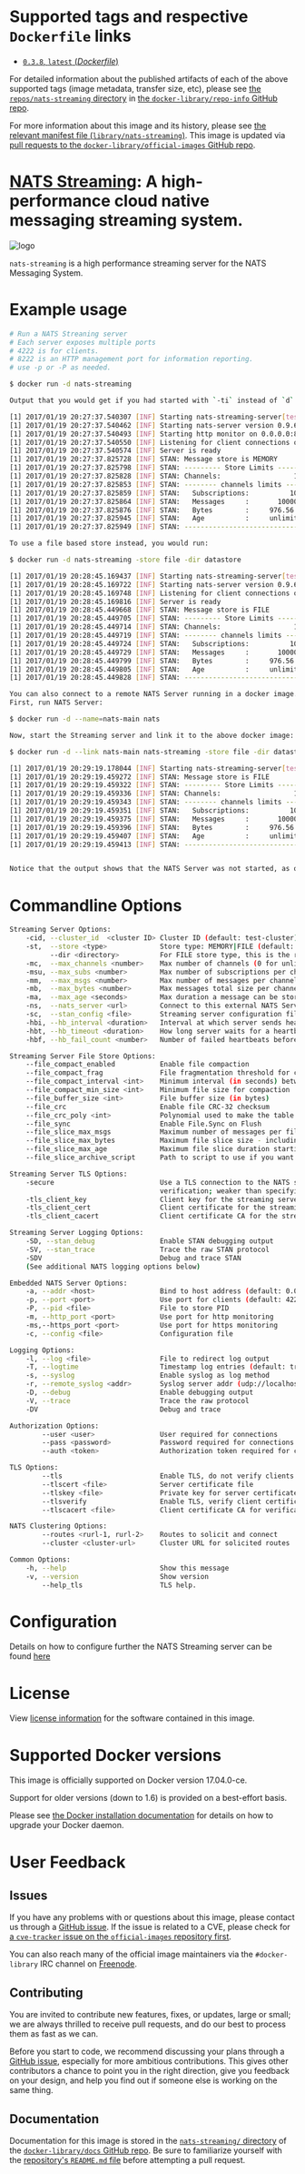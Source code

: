 <!--

********************************************************************************

WARNING:

    DO NOT EDIT "nats-streaming/README.md"

    IT IS AUTO-GENERATED

    (from the other files in "nats-streaming/" combined with a set of templates)

********************************************************************************

-->

# Supported tags and respective `Dockerfile` links

-	[`0.3.8`, `latest` (*Dockerfile*)](https://github.com/nats-io/nats-streaming-docker/blob/8c51cccfe250cb144becd082e3ccdf531a31b30a/Dockerfile)

For detailed information about the published artifacts of each of the above supported tags (image metadata, transfer size, etc), please see [the `repos/nats-streaming` directory](https://github.com/docker-library/repo-info/blob/master/repos/nats-streaming) in [the `docker-library/repo-info` GitHub repo](https://github.com/docker-library/repo-info).

For more information about this image and its history, please see [the relevant manifest file (`library/nats-streaming`)](https://github.com/docker-library/official-images/blob/master/library/nats-streaming). This image is updated via [pull requests to the `docker-library/official-images` GitHub repo](https://github.com/docker-library/official-images/pulls?q=label%3Alibrary%2Fnats-streaming).

# [NATS Streaming](https://nats.io): A high-performance cloud native messaging streaming system.

![logo](https://raw.githubusercontent.com/docker-library/docs/4a2d30cdf4ff4bc6ae915ada7a058db0c908659d/nats-streaming/logo.png)

`nats-streaming` is a high performance streaming server for the NATS Messaging System.

# Example usage

```bash
# Run a NATS Streaning server
# Each server exposes multiple ports
# 4222 is for clients.
# 8222 is an HTTP management port for information reporting.
# use -p or -P as needed.

$ docker run -d nats-streaming

Output that you would get if you had started with `-ti` instead of `d` (for daemon):

[1] 2017/01/19 20:27:37.540307 [INF] Starting nats-streaming-server[test-cluster] version 0.3.8
[1] 2017/01/19 20:27:37.540462 [INF] Starting nats-server version 0.9.6
[1] 2017/01/19 20:27:37.540493 [INF] Starting http monitor on 0.0.0.0:8222
[1] 2017/01/19 20:27:37.540550 [INF] Listening for client connections on 0.0.0.0:4222
[1] 2017/01/19 20:27:37.540574 [INF] Server is ready
[1] 2017/01/19 20:27:37.825728 [INF] STAN: Message store is MEMORY
[1] 2017/01/19 20:27:37.825798 [INF] STAN: --------- Store Limits ---------
[1] 2017/01/19 20:27:37.825828 [INF] STAN: Channels:                  100 *
[1] 2017/01/19 20:27:37.825853 [INF] STAN: -------- channels limits -------
[1] 2017/01/19 20:27:37.825859 [INF] STAN:   Subscriptions:          1000 *
[1] 2017/01/19 20:27:37.825864 [INF] STAN:   Messages     :       1000000 *
[1] 2017/01/19 20:27:37.825876 [INF] STAN:   Bytes        :     976.56 MB *
[1] 2017/01/19 20:27:37.825945 [INF] STAN:   Age          :     unlimited *
[1] 2017/01/19 20:27:37.825949 [INF] STAN: --------------------------------

To use a file based store instead, you would run:

$ docker run -d nats-streaming -store file -dir datastore

[1] 2017/01/19 20:28:45.169437 [INF] Starting nats-streaming-server[test-cluster] version 0.3.8
[1] 2017/01/19 20:28:45.169722 [INF] Starting nats-server version 0.9.6
[1] 2017/01/19 20:28:45.169748 [INF] Listening for client connections on 0.0.0.0:4222
[1] 2017/01/19 20:28:45.169816 [INF] Server is ready
[1] 2017/01/19 20:28:45.449668 [INF] STAN: Message store is FILE
[1] 2017/01/19 20:28:45.449705 [INF] STAN: --------- Store Limits ---------
[1] 2017/01/19 20:28:45.449714 [INF] STAN: Channels:                  100 *
[1] 2017/01/19 20:28:45.449719 [INF] STAN: -------- channels limits -------
[1] 2017/01/19 20:28:45.449724 [INF] STAN:   Subscriptions:          1000 *
[1] 2017/01/19 20:28:45.449729 [INF] STAN:   Messages     :       1000000 *
[1] 2017/01/19 20:28:45.449799 [INF] STAN:   Bytes        :     976.56 MB *
[1] 2017/01/19 20:28:45.449805 [INF] STAN:   Age          :     unlimited *
[1] 2017/01/19 20:28:45.449828 [INF] STAN: --------------------------------

You can also connect to a remote NATS Server running in a docker image.
First, run NATS Server:

$ docker run -d --name=nats-main nats

Now, start the Streaming server and link it to the above docker image:

$ docker run -d --link nats-main nats-streaming -store file -dir datastore -ns nats://nats-main:4222

[1] 2017/01/19 20:29:19.178044 [INF] Starting nats-streaming-server[test-cluster] version 0.3.8
[1] 2017/01/19 20:29:19.459272 [INF] STAN: Message store is FILE
[1] 2017/01/19 20:29:19.459322 [INF] STAN: --------- Store Limits ---------
[1] 2017/01/19 20:29:19.459336 [INF] STAN: Channels:                  100 *
[1] 2017/01/19 20:29:19.459343 [INF] STAN: -------- channels limits -------
[1] 2017/01/19 20:29:19.459351 [INF] STAN:   Subscriptions:          1000 *
[1] 2017/01/19 20:29:19.459375 [INF] STAN:   Messages     :       1000000 *
[1] 2017/01/19 20:29:19.459396 [INF] STAN:   Bytes        :     976.56 MB *
[1] 2017/01/19 20:29:19.459407 [INF] STAN:   Age          :     unlimited *
[1] 2017/01/19 20:29:19.459413 [INF] STAN: --------------------------------


Notice that the output shows that the NATS Server was not started, as opposed to the first output.

```

# Commandline Options

```bash
Streaming Server Options:
    -cid, --cluster_id  <cluster ID> Cluster ID (default: test-cluster)
    -st,  --store <type>             Store type: MEMORY|FILE (default: MEMORY)
          --dir <directory>          For FILE store type, this is the root directory
    -mc,  --max_channels <number>    Max number of channels (0 for unlimited)
    -msu, --max_subs <number>        Max number of subscriptions per channel (0 for unlimited)
    -mm,  --max_msgs <number>        Max number of messages per channel (0 for unlimited)
    -mb,  --max_bytes <number>       Max messages total size per channel (0 for unlimited)
    -ma,  --max_age <seconds>        Max duration a message can be stored ("0s" for unlimited)
    -ns,  --nats_server <url>        Connect to this external NATS Server (embedded otherwise)
    -sc,  --stan_config <file>       Streaming server configuration file
    -hbi, --hb_interval <duration>   Interval at which server sends heartbeat to a client
    -hbt, --hb_timeout <duration>    How long server waits for a heartbeat response
    -hbf, --hb_fail_count <number>   Number of failed heartbeats before server closes the client connection

Streaming Server File Store Options:
    --file_compact_enabled           Enable file compaction
    --file_compact_frag              File fragmentation threshold for compaction
    --file_compact_interval <int>    Minimum interval (in seconds) between file compactions
    --file_compact_min_size <int>    Minimum file size for compaction
    --file_buffer_size <int>         File buffer size (in bytes)
    --file_crc                       Enable file CRC-32 checksum
    --file_crc_poly <int>            Polynomial used to make the table used for CRC-32 checksum
    --file_sync                      Enable File.Sync on Flush
    --file_slice_max_msgs            Maximum number of messages per file slice (subject to channel limits)
    --file_slice_max_bytes           Maximum file slice size - including index file (subject to channel limits)
    --file_slice_max_age             Maximum file slice duration starting when the first message is stored (subject to channel limits)
    --file_slice_archive_script      Path to script to use if you want to archive a file slice being removed

Streaming Server TLS Options:
    -secure                          Use a TLS connection to the NATS server without
                                     verification; weaker than specifying certificates.
    -tls_client_key                  Client key for the streaming server
    -tls_client_cert                 Client certificate for the streaming server
    -tls_client_cacert               Client certificate CA for the streaming server

Streaming Server Logging Options:
    -SD, --stan_debug                Enable STAN debugging output
    -SV, --stan_trace                Trace the raw STAN protocol
    -SDV                             Debug and trace STAN
    (See additional NATS logging options below)

Embedded NATS Server Options:
    -a, --addr <host>                Bind to host address (default: 0.0.0.0)
    -p, --port <port>                Use port for clients (default: 4222)
    -P, --pid <file>                 File to store PID
    -m, --http_port <port>           Use port for http monitoring
    -ms,--https_port <port>          Use port for https monitoring
    -c, --config <file>              Configuration file

Logging Options:
    -l, --log <file>                 File to redirect log output
    -T, --logtime                    Timestamp log entries (default: true)
    -s, --syslog                     Enable syslog as log method
    -r, --remote_syslog <addr>       Syslog server addr (udp://localhost:514)
    -D, --debug                      Enable debugging output
    -V, --trace                      Trace the raw protocol
    -DV                              Debug and trace

Authorization Options:
        --user <user>                User required for connections
        --pass <password>            Password required for connections
        --auth <token>               Authorization token required for connections

TLS Options:
        --tls                        Enable TLS, do not verify clients (default: false)
        --tlscert <file>             Server certificate file
        --tlskey <file>              Private key for server certificate
        --tlsverify                  Enable TLS, verify client certificates
        --tlscacert <file>           Client certificate CA for verification

NATS Clustering Options:
        --routes <rurl-1, rurl-2>    Routes to solicit and connect
        --cluster <cluster-url>      Cluster URL for solicited routes

Common Options:
    -h, --help                       Show this message
    -v, --version                    Show version
        --help_tls                   TLS help.
```

# Configuration

Details on how to configure further the NATS Streaming server can be found [here](https://github.com/nats-io/nats-streaming-server#configuring)

# License

View [license information](https://github.com/nats-io/nats-streaming-server/blob/master/LICENSE) for the software contained in this image.

# Supported Docker versions

This image is officially supported on Docker version 17.04.0-ce.

Support for older versions (down to 1.6) is provided on a best-effort basis.

Please see [the Docker installation documentation](https://docs.docker.com/installation/) for details on how to upgrade your Docker daemon.

# User Feedback

## Issues

If you have any problems with or questions about this image, please contact us through a [GitHub issue](https://github.com/nats-io/nats-streaming-docker/issues). If the issue is related to a CVE, please check for [a `cve-tracker` issue on the `official-images` repository first](https://github.com/docker-library/official-images/issues?q=label%3Acve-tracker).

You can also reach many of the official image maintainers via the `#docker-library` IRC channel on [Freenode](https://freenode.net).

## Contributing

You are invited to contribute new features, fixes, or updates, large or small; we are always thrilled to receive pull requests, and do our best to process them as fast as we can.

Before you start to code, we recommend discussing your plans through a [GitHub issue](https://github.com/nats-io/nats-streaming-docker/issues), especially for more ambitious contributions. This gives other contributors a chance to point you in the right direction, give you feedback on your design, and help you find out if someone else is working on the same thing.

## Documentation

Documentation for this image is stored in the [`nats-streaming/` directory](https://github.com/docker-library/docs/tree/master/nats-streaming) of the [`docker-library/docs` GitHub repo](https://github.com/docker-library/docs). Be sure to familiarize yourself with the [repository's `README.md` file](https://github.com/docker-library/docs/blob/master/README.md) before attempting a pull request.
